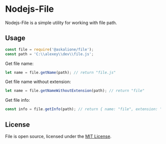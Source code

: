 # Nodejs-File

Nodejs-File is a simple utility for working with file path.

## Usage

```javascript
const file = require('@askalione/file');
const path = 'C:\\alexey\\dev\\file.js';
```

Get file name:
```javascript
let name = file.getName(path); // return "file.js"
```

Get file name without extension:
```javascript
let name = file.getNameWithoutExtension(path); // return "file"
```

Get file info:
```javascript
const info = file.getInfo(path); // return { name: "file", extension: ".js"}
```

## License
File is open source, licensed under the [MIT License](https://github.com/askalione/nodejs-file/blob/master/LICENSE).